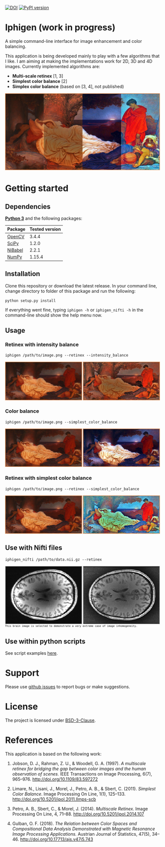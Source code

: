 [![DOI](https://zenodo.org/badge/76043117.svg)](https://zenodo.org/badge/latestdoi/76043117)
[![PyPI version](https://badge.fury.io/py/retinex_for_mri.svg)](https://badge.fury.io/py/retinex_for_mri)


# Iphigen (work in progress)

A simple command-line interface for image enhancement and color balancing.

This application is being developed mainly to play with a few algorithms that I like. I am aiming at making the implementations work for 2D, 3D and 4D images. Currently implemented algorithms are:
- __Multi-scale retinex__ [1, 3]
- __Simplest color balance__ [2]
- __Simplex color balance__ (based on [3, 4], not published)

<img src="visuals/visual_00.png">

# Getting started

## Dependencies

**[Python 3](https://www.python.org/)** and the following packages:

| Package                               | Tested version |
|---------------------------------------|----------------|
| [OpenCV](https://opencv.org/)         | 3.4.4          |
| [SciPy](https://www.scipy.org/)       | 1.2.0          |
| [NiBabel](http://nipy.org/nibabel/)   | 2.2.1          |
| [NumPy](http://www.numpy.org/)        | 1.15.4         |

## Installation

Clone this repository or download the latest release. In your command line, change directory to folder of this package and run the following:
```
python setup.py install
```
If everything went fine, typing ```iphigen -h``` or ```iphigen_nifti -h``` in the command-line should show the help menu now.

## Usage
### Retinex with intensity balance
```
iphigen /path/to/image.png --retinex --intensity_balance
```
<img src="visuals/visual_01.png">

### Color balance
```
iphigen /path/to/image.png --simplest_color_balance
```
<img src="visuals/visual_02.png">

### Retinex with simplest color balance
```
iphigen /path/to/image.png --retinex --simplest_color_balance
```
<img src="visuals/visual_03.png">

## Use with Nifti files

```
iphigen_nifti /path/to/data.nii.gz --retinex
```

<img src="visuals/visual_mri_01.png">

## Use within python scripts

See script examples [here](script_examples/).

# Support

Please use [github issues](https://github.com/ofgulban/iphigen/issues) to report bugs or make suggestions.

# License

The project is licensed under [BSD-3-Clause](https://opensource.org/licenses/BSD-3-Clause).

# References

This application is based on the following work:

1.  Jobson, D. J., Rahman, Z. U., & Woodell, G. A. (1997). _A multiscale retinex for bridging the gap between color images and the human observation of scenes._ IEEE Transactions on Image Processing, 6(7), 965–976. <http://doi.org/10.1109/83.597272>

2.  Limare, N., Lisani, J., Morel, J., Petro, A. B., & Sbert, C. (2011). _Simplest Color Balance_. Image Processing On Line, 1(1), 125–133. <http://doi.org/10.5201/ipol.2011.llmps-scb>

3.  Petro, A. B., Sbert, C., & Morel, J. (2014). _Multiscale Retinex_. Image Processing On Line, 4, 71–88. <http://doi.org/10.5201/ipol.2014.107>

4.  Gulban, O. F. (2018). _The Relation between Color Spaces and Compositional Data Analysis Demonstrated with Magnetic Resonance Image Processing Applications._ Austrian Journal of Statistics, 47(5), 34–46. <http://doi.org/10.17713/ajs.v47i5.743>
